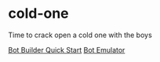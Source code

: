 # cold-one
Time to crack open a cold one with the boys

[Bot Builder Quick Start](https://docs.microsoft.com/en-us/bot-framework/nodejs/bot-builder-nodejs-quickstart)
[Bot Emulator](https://docs.microsoft.com/en-us/bot-framework/debug-bots-emulator)